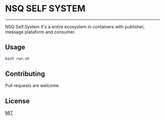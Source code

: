 # NSQ SELF SYSTEM
---
NSQ Self.System it's a entire ecosystem in containers with publisher, message plataform and consumer.

## Usage
```sh
bash run.sh
```

## Contributing
Pull requests are welcome.

## License
[MIT](https://choosealicense.com/licenses/mit/)
